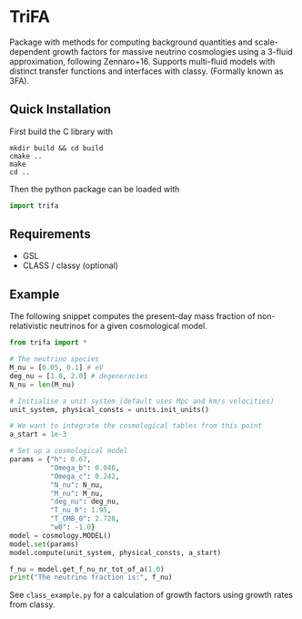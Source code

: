 TriFA
=====

Package with methods for computing background quantities and scale-dependent
growth factors for massive neutrino cosmologies using a 3-fluid approximation,
following Zennaro+16. Supports multi-fluid models with distinct transfer
functions and interfaces with classy. (Formally known as 3FA).

Quick Installation
------------------

First build the C library with

```
mkdir build && cd build
cmake ..
make
cd ..
```

Then the python package can be loaded with

```python
import trifa
```

Requirements
------------
+ GSL
+ CLASS / classy (optional)

Example
-------

The following snippet computes the present-day mass fraction of
non-relativistic neutrinos for a given cosmological model.

```python
from trifa import *

# The neutrino species
M_nu = [0.05, 0.1] # eV
deg_nu = [1.0, 2.0] # degeneracies
N_nu = len(M_nu)

# Initialise a unit system (default uses Mpc and km/s velocities)
unit_system, physical_consts = units.init_units()

# We want to integrate the cosmological tables from this point
a_start = 1e-3

# Set up a cosmological model
params = {"h": 0.67,
          "Omega_b": 0.048,
          "Omega_c": 0.242,
          "N_nu": N_nu,
          "M_nu": M_nu,
          "deg_nu": deg_nu,
          "T_nu_0": 1.95,
          "T_CMB_0": 2.728,
          "w0": -1.0}
model = cosmology.MODEL()
model.set(params)
model.compute(unit_system, physical_consts, a_start)

f_nu = model.get_f_nu_nr_tot_of_a(1.0)
print("The neutrino fraction is:", f_nu)
```

See `class_example.py` for a calculation of growth factors using growth rates
from classy.
